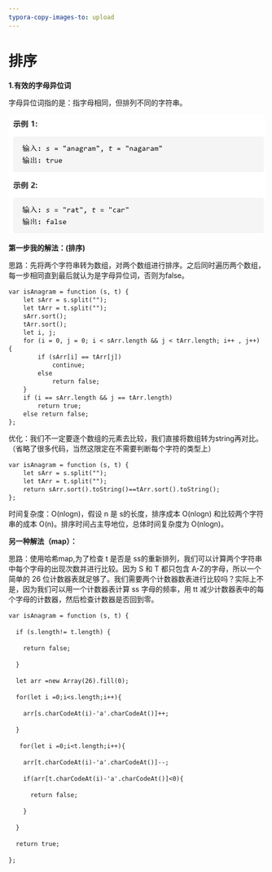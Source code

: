 ```yaml
---
typora-copy-images-to: upload
---
```


# 排序

**1.有效的字母异位词**

字母异位词指的是：指字母相同，但排列不同的字符串。

![image-20200620094212739](https://raw.githubusercontent.com/ahaMOMO/autumn-stroke/master/img/20200620094227.png)

**第一步我的解法：(排序)**

思路：先将两个字符串转为数组，对两个数组进行排序。之后同时遍历两个数组，每一步相同直到最后就认为是字母异位词，否则为false。

    var isAnagram = function (s, t) {
        let sArr = s.split("");
        let tArr = t.split("");
        sArr.sort();
        tArr.sort();
        let i, j;
        for (i = 0, j = 0; i < sArr.length && j < tArr.length; i++ , j++) {
            if (sArr[i] == tArr[j])
                continue;
            else
                return false;
        }
        if (i == sArr.length && j == tArr.length)
            return true;
        else return false;
    };

优化：我们不一定要逐个数组的元素去比较，我们直接将数组转为string再对比。（省略了很多代码，当然这限定在不需要判断每个字符的类型上）

    var isAnagram = function (s, t) {
        let sArr = s.split("");
        let tArr = t.split("");
        return sArr.sort().toString()==tArr.sort().toString();
    };

时间复杂度：O(nlogn)，假设 n 是 s的长度，排序成本 O(nlogn) 和比较两个字符串的成本 O(n)。排序时间占主导地位，总体时间复杂度为 O(nlogn)。

**另一种解法（map）：**

思路：使用哈希map,为了检查 t 是否是 ss的重新排列，我们可以计算两个字符串中每个字母的出现次数并进行比较。因为 S 和 T 都只包含 A-Z的字母，所以一个简单的 26 位计数器表就足够了。我们需要两个计数器数表进行比较吗？实际上不是，因为我们可以用一个计数器表计算 ss 字母的频率，用 tt 减少计数器表中的每个字母的计数器，然后检查计数器是否回到零。

    var isAnagram = function (s, t) {
    
      if (s.length!= t.length) {
    
        return false;
    
      }
    
      let arr =new Array(26).fill(0);
    
      for(let i =0;i<s.length;i++){
    
        arr[s.charCodeAt(i)-'a'.charCodeAt()]++;
    
      }
    
       for(let i =0;i<t.length;i++){
    
        arr[t.charCodeAt(i)-'a'.charCodeAt()]--;
    
        if(arr[t.charCodeAt(i)-'a'.charCodeAt()]<0){
    
          return false;
    
        }
    
      }
    
      return true;
    
    };


